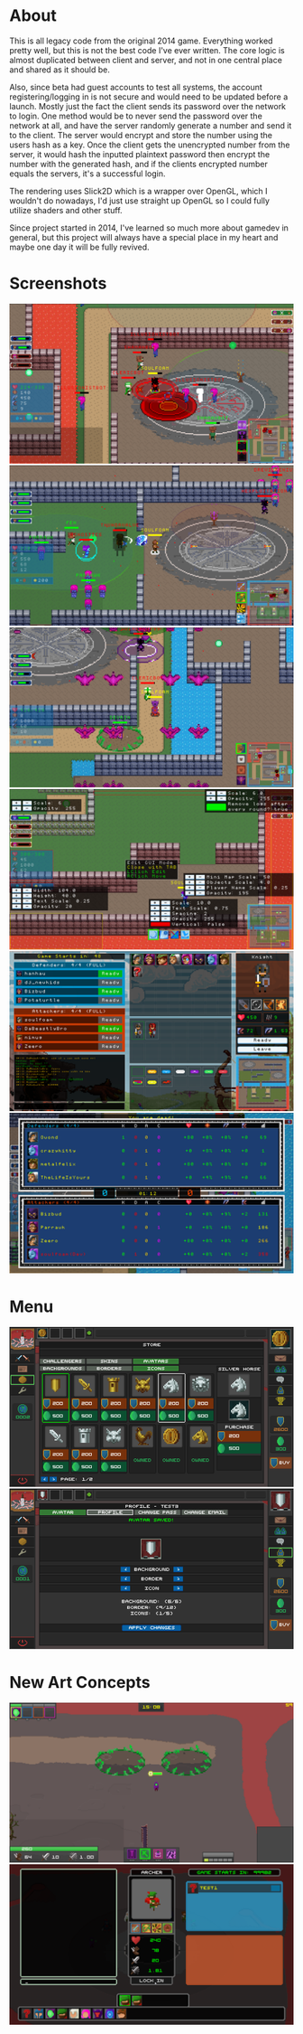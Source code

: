 # About

This is all legacy code from the original 2014 game. Everything worked pretty well, but this is not the best code I've ever written. The core logic is almost duplicated between client and server, and not in one central place and shared as it should be. 

Also, since beta had guest accounts to test all systems, the account registering/logging in is not secure and would need to be updated before a launch. Mostly just the fact the client sends its password over the network to login. One method would be to never send the password over the network at all, and have the server randomly generate a number and send it to the client. The server would encrypt and store the number using the users hash as a key. Once the client gets the unencrypted number from the server, it would hash the inputted plaintext password then encrypt the number with the generated hash, and if the clients encrypted number equals the servers, it's a successful login.

The rendering uses Slick2D which is a wrapper over OpenGL, which I wouldn't do nowadays, I'd just use straight up OpenGL so I could fully utilize shaders and other stuff. 

Since project started in 2014, I've learned so much more about gamedev in general, but this project will always have a special place in my heart and maybe one day it will be fully revived.

# Screenshots

![](Screenshots/1.png)
![](Screenshots/2.png)
![](Screenshots/3.png)
![](Screenshots/4.png)
![](Screenshots/5.png)
![](Screenshots/6.png)

# Menu

![](Screenshots/menu1.png)
![](Screenshots/menu2.png)

# New Art Concepts

![](Screenshots/newart1.png)
![](Screenshots/newart2.png)

